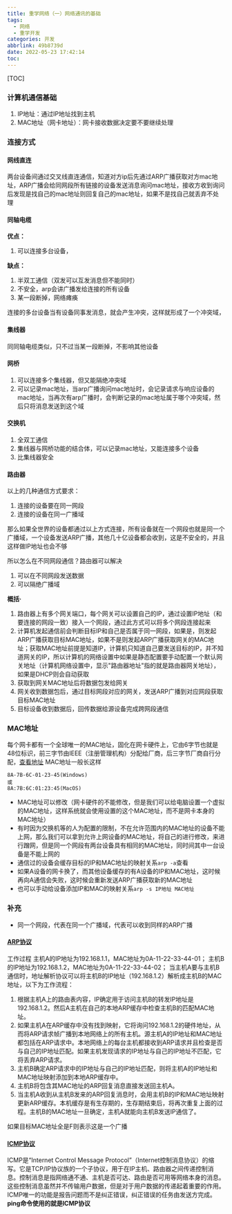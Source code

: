 ```yaml
---
title: 重学网络（一）网络通讯的基础
tags:
  - 网络
  - 重学开发
categories: 开发
abbrlink: 49b8739d
date: 2022-05-23 17:42:14
toc:
---
```

[TOC]
### 计算机通信基础
1. IP地址：通过IP地址找到主机
2. MAC地址（网卡地址）：网卡接收数据决定要不要继续处理
### 连接方式
#### 网线直连
两台设备间通过交叉线直连通信，知道对方ip后先通过ARP广播获取对方mac地址，ARP广播会给同网段所有链接的设备发送消息询问mac地址，接收方收到询问后发现是找自己的mac地址则回复自己的mac地址，如果不是找自己就丢弃不处理

#### 同轴电缆

**优点：**
1. 可以连接多台设备，

**缺点：**
1. 半双工通信（双发可以互发消息但不能同时）
2. 不安全，arp会讲广播发给连接的所有设备
3. 某一段断掉，网络瘫痪

连接的多台设备当有设备同事发消息，就会产生冲突，这样就形成了一个冲突域，

#### 集线器
同同轴电缆类似，只不过当某一段断掉，不影响其他设备

#### 网桥

1. 可以连接多个集线器，但又能隔绝冲突域
2. 可以记录mac地址，当arp广播询问mac地址时，会记录请求与响应设备的mac地址，当再次有arp广播时，会判断记录的mac地址属于哪个冲突域，然后只将消息发送到这个域



#### 交换机

1. 全双工通信
2. 集线器与网桥功能的结合体，可以记录mac地址，又能连接多个设备
3. 比集线器安全

#### 路由器
以上的几种通信方式要求：
1. 连接的设备要在同一网段
2. 连接的设备在同一广播域

那么如果全世界的设备都通过以上方式连接，所有设备就在一个网段也就是同一个广播域，一个设备发送ARP广播，其他几十亿设备都会收到，这是不安全的，并且这样做IP地址也会不够

所以怎么在不同网段通信？路由器可以解决
1. 可以在不同网段发送数据
2. 可以隔绝广播域

**概括·**
1. 路由器上有多个网关端口，每个网关可以设置自己的IP，通过设置IP地址（和要连接的网段一致）接入一个网段，通过此方式可以将多个网段连接起来
2. 计算机发起通信前会判断目标IP和自己是否属于同一网段，如果是，则发起ARP广播获取目标MAC地址，如果不是则发起ARP广播获取网关的MAC地址；获取MAC地址前提是知道IP，计算机只知道自己要发送目标的IP，并不知道网关的IP，所以计算机的网络设置中如果是静态配置要手动配置一个默认网关地址（计算机网络设置中，显示"路由器地址"指的就是路由器网关地址），如果是DHCP则会自动获取
3. 获取到网关MAC地址后将数据包发给网关
4. 网关收到数据包后，通过目标网段对应的网关，发送ARP广播到对应网段获取目标MAC地址
5. 目标设备收到数据后，回传数据给源设备完成跨网段通信



### MAC地址
每个网卡都有一个全球唯一的MAC地址，固化在网卡硬件上，它由6字节也就是48位标识，前三字节由IEEE（注册管理机构）分配给厂商，后三字节厂商自行分配，[查看地址](https://standards-oui.ieee.org/oui/oui.txt)
MAC地址一般长这样
```
8A-7B-6C-01-23-45(Windows)
或
8A:7B:6C:01:23:45(MacOS)
```

- MAC地址可以修改（网卡硬件的不能修改，但是我们可以给电脑设置一个虚拟的MAC地址，这样系统就会使用设置的这个MAC地址，而不是网卡本身的MAC地址）
- 有时因为交换机等的人为配置的限制，不在允许范围内的MAC地址的设备不能上网，那么我们可以拿到允许上网设备的MAC地址，将自己的进行修改，来进行蹭网，但是同一个网段有两台设备具有相同的MAC地址，同时间其中一台设备是不能上网的
- 通信过的设备会缓存目标的IP和MAC地址的映射关系`arp -a`查看
- 如果A设备的网卡换了，而其他设备缓存的有A设备的IP和MAC地址，这时候再向A通信会失败，这时候会重新发送ARP广播获取新的MAC地址
- 也可以手动给设备添加IP和MAC的映射关系`arp -s IP地址 MAC地址`

### 补充
* 同一个网段，代表在同一个广播域，代表可以收到同样的ARP广播

#### [ARP协议](https://baike.baidu.com/item/ARP/609343?fr=aladdin)
工作过程
主机A的IP地址为192.168.1.1，MAC地址为0A-11-22-33-44-01；
主机B的IP地址为192.168.1.2，MAC地址为0A-11-22-33-44-02；
当主机A要与主机B通信时，地址解析协议可以将主机B的IP地址（192.168.1.2）解析成主机B的MAC地址，以下为工作流程：
1. 根据主机A上的路由表内容，IP确定用于访问主机B的转发IP地址是192.168.1.2。然后A主机在自己的本地ARP缓存中检查主机B的匹配MAC地址。
2. 如果主机A在ARP缓存中没有找到映射，它将询问192.168.1.2的硬件地址，从而将ARP请求帧广播到本地网络上的所有主机。源主机A的IP地址和MAC地址都包括在ARP请求中。本地网络上的每台主机都接收到ARP请求并且检查是否与自己的IP地址匹配。如果主机发现请求的IP地址与自己的IP地址不匹配，它将丢弃ARP请求。
1. 主机B确定ARP请求中的IP地址与自己的IP地址匹配，则将主机A的IP地址和MAC地址映射添加到本地ARP缓存中。
1. 主机B将包含其MAC地址的ARP回复消息直接发送回主机A。
1. 当主机A收到从主机B发来的ARP回复消息时，会用主机B的IP和MAC地址映射更新ARP缓存。本机缓存是有生存期的，生存期结束后，将再次重复上面的过程。主机B的MAC地址一旦确定，主机A就能向主机B发送IP通信了。

如果目标MAC地址全是F则表示这是一个广播

#### [ICMP协议](https://baike.baidu.com/item/ICMP/572452?fr=aladdin)
ICMP是“Internet Control Message Protocol”（Internet控制消息协议）的缩写。它是TCP/IP协议族的一个子协议，用于在IP主机、路由器之间传递控制消息。控制消息是指网络通不通、主机是否可达、路由是否可用等网络本身的消息。这些控制消息虽然并不传输用户数据，但是对于用户数据的传递起着重要的作用。
ICMP唯一的功能是报告问题而不是纠正错误，纠正错误的任务由发送方完成。
**ping命令使用的就是ICMP协议**